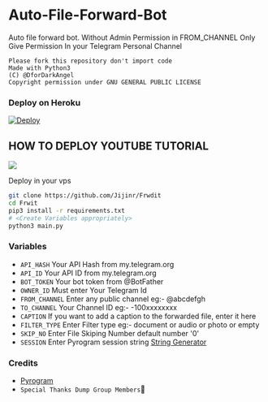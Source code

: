# Auto-File-Forward-Bot

Auto file forward bot.
Without Admin Permission in FROM_CHANNEL
Only Give Permission In your Telegram Personal Channel

```
Please fork this repository don't import code
Made with Python3
(C) @DforDarkAngel
Copyright permission under GNU GENERAL PUBLIC LICENSE
```

### Deploy on Heroku
[![Deploy](https://www.herokucdn.com/deploy/button.svg)](https://heroku.com/deploy?template=https://github.com/OFLACONTER3/Frwdit)

## HOW TO DEPLOY YOUTUBE TUTORIAL

<a href="https://youtu.be/xufAzeTLRIs"><img src="https://img.shields.io/badge/How%20To-Deploy-red.svg?logo=Youtube"></a>

Deploy in your vps
```sh
git clone https://github.com/Jijinr/Frwdit
cd Frwit
pip3 install -r requirements.txt
# <Create Variables appropriately>
python3 main.py
```

### Variables

* `API_HASH` Your API Hash from my.telegram.org
* `API_ID` Your API ID from my.telegram.org
* `BOT_TOKEN` Your bot token from @BotFather
* `OWNER_ID` Must enter Your Telegram Id
* `FROM_CHANNEL` Enter any public channel eg:- @abcdefgh
* `TO_CHANNEL` Your Channel ID eg:- -100xxxxxxxx
* `CAPTION` If you want to add a caption to the forwarded file, enter it here
* `FILTER_TYPE` Enter Filter type eg:- document or audio or photo or empty
* `SKIP_NO` Enter File Skiping Number default number '0' 
* `SESSION` Enter Pyrogram session string [String Generator](https://replit.com/@JijinR/PyroSessionString)


### Credits

* [Pyrogram](https://github.com/pyrogram/pyrogram)
* `Special Thanks Dump Group Members`🤣
